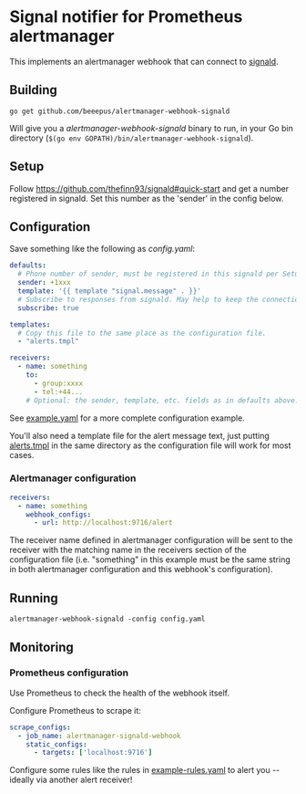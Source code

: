 # Signal notifier for Prometheus alertmanager

This implements an alertmanager webhook that can connect to
[signald](https://github.com/thefinn93/signald).

## Building

```shell
go get github.com/beeepus/alertmanager-webhook-signald
```

Will give you a *alertmanager-webhook-signald* binary to run, in your Go bin
directory (`$(go env GOPATH)/bin/alertmanager-webhook-signald`).

## Setup

Follow https://github.com/thefinn93/signald#quick-start and get a number
registered in signald. Set this number as the 'sender' in the config below.

## Configuration

Save something like the following as *config.yaml*:

```yaml
defaults:
  # Phone number of sender, must be registered in this signald per Setup.
  sender: +1xxx
  template: '{{ template "signal.message" . }}'
  # Subscribe to responses from signald. May help to keep the connection alive.
  subscribe: true

templates:
  # Copy this file to the same place as the configuration file.
  - "alerts.tmpl"

receivers:
  - name: something
    to:
      - group:xxxx
      - tel:+44...
    # Optional: the sender, template, etc. fields as in defaults above.
```

See [example.yaml](example.yaml) for a more complete configuration example.

You'll also need a template file for the alert message text, just putting
[alerts.tmpl](alerts.tmpl) in the same directory as the configuration file will
work for most cases.

### Alertmanager configuration

```yaml
receivers:
  - name: something
    webhook_configs:
      - url: http://localhost:9716/alert
```

The receiver name defined in alertmanager configuration will be sent to the
receiver with the matching name in the receivers section of the configuration
file (i.e. "something" in this example must be the same string in both
alertmanager configuration and this webhook's configuration).

## Running

```shell
alertmanager-webhook-signald -config config.yaml
```

## Monitoring

### Prometheus configuration

Use Prometheus to check the health of the webhook itself.

Configure Prometheus to scrape it:
```yaml
scrape_configs:
  - job_name: alertmanager-signald-webhook
    static_configs:
      - targets: ['localhost:9716']
```

Configure some rules like the rules in [example-rules.yaml](example-rules.yaml)
to alert you -- ideally via another alert receiver!

